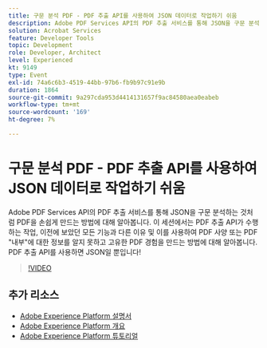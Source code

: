 ```yaml
---
title: 구문 분석 PDF - PDF 추출 API를 사용하여 JSON 데이터로 작업하기 쉬움
description: Adobe PDF Services API의 PDF 추출 서비스를 통해 JSON을 구문 분석하는 것처럼 PDF을 손쉽게 만드는 방법에 대해 알아봅니다. 이 세션에서는 PDF 추출 API가 수행하는 작업, 이전에 보았던 모든 기능과 다른 이유 및 이를 사용하여 PDF 사양 또는 PDF "내부"에 대한 정보를 알지 못하고 고유한 PDF 경험을 만드는 방법에 대해 알아봅니다. PDF 추출 API를 사용하면 JSON일 뿐입니다!
solution: Acrobat Services
feature: Developer Tools
topic: Development
role: Developer, Architect
level: Experienced
kt: 9149
type: Event
exl-id: 74a6c6b3-4519-44bb-97b6-fb9b97c91e9b
duration: 1864
source-git-commit: 9a297cda953d4414131657f9ac84580aea0eabeb
workflow-type: tm+mt
source-wordcount: '169'
ht-degree: 7%

---
```


# 구문 분석 PDF - PDF 추출 API를 사용하여 JSON 데이터로 작업하기 쉬움

Adobe PDF Services API의 PDF 추출 서비스를 통해 JSON을 구문 분석하는 것처럼 PDF을 손쉽게 만드는 방법에 대해 알아봅니다. 이 세션에서는 PDF 추출 API가 수행하는 작업, 이전에 보았던 모든 기능과 다른 이유 및 이를 사용하여 PDF 사양 또는 PDF &quot;내부&quot;에 대한 정보를 알지 못하고 고유한 PDF 경험을 만드는 방법에 대해 알아봅니다. PDF 추출 API를 사용하면 JSON일 뿐입니다!


>[!VIDEO](https://video.tv.adobe.com/v/337600/?quality=12&learn=on&hidetitle=true)

## 추가 리소스

- [Adobe Experience Platform 설명서](https://experienceleague.adobe.com/docs/experience-platform.html)
- [Adobe Experience Platform 개요](https://experienceleague.adobe.com/docs/experience-platform/landing/home.html?lang=ko)
- [Adobe Experience Platform 튜토리얼](https://experienceleague.adobe.com/docs/platform-learn/tutorials/overview.html?lang=en)

